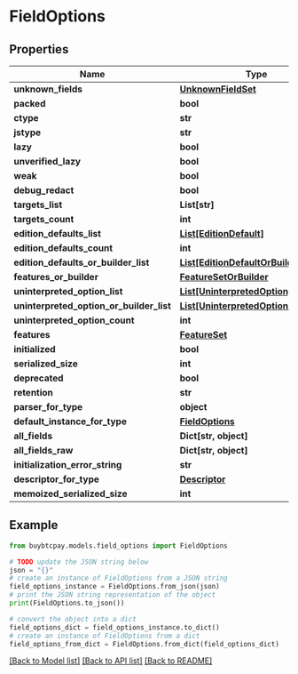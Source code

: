 # FieldOptions


## Properties

Name | Type | Description | Notes
------------ | ------------- | ------------- | -------------
**unknown_fields** | [**UnknownFieldSet**](UnknownFieldSet.md) |  | [optional] 
**packed** | **bool** |  | [optional] 
**ctype** | **str** |  | [optional] 
**jstype** | **str** |  | [optional] 
**lazy** | **bool** |  | [optional] 
**unverified_lazy** | **bool** |  | [optional] 
**weak** | **bool** |  | [optional] 
**debug_redact** | **bool** |  | [optional] 
**targets_list** | **List[str]** |  | [optional] 
**targets_count** | **int** |  | [optional] 
**edition_defaults_list** | [**List[EditionDefault]**](EditionDefault.md) |  | [optional] 
**edition_defaults_count** | **int** |  | [optional] 
**edition_defaults_or_builder_list** | [**List[EditionDefaultOrBuilder]**](EditionDefaultOrBuilder.md) |  | [optional] 
**features_or_builder** | [**FeatureSetOrBuilder**](FeatureSetOrBuilder.md) |  | [optional] 
**uninterpreted_option_list** | [**List[UninterpretedOption]**](UninterpretedOption.md) |  | [optional] 
**uninterpreted_option_or_builder_list** | [**List[UninterpretedOptionOrBuilder]**](UninterpretedOptionOrBuilder.md) |  | [optional] 
**uninterpreted_option_count** | **int** |  | [optional] 
**features** | [**FeatureSet**](FeatureSet.md) |  | [optional] 
**initialized** | **bool** |  | [optional] 
**serialized_size** | **int** |  | [optional] 
**deprecated** | **bool** |  | [optional] 
**retention** | **str** |  | [optional] 
**parser_for_type** | **object** |  | [optional] 
**default_instance_for_type** | [**FieldOptions**](FieldOptions.md) |  | [optional] 
**all_fields** | **Dict[str, object]** |  | [optional] 
**all_fields_raw** | **Dict[str, object]** |  | [optional] 
**initialization_error_string** | **str** |  | [optional] 
**descriptor_for_type** | [**Descriptor**](Descriptor.md) |  | [optional] 
**memoized_serialized_size** | **int** |  | [optional] 

## Example

```python
from buybtcpay.models.field_options import FieldOptions

# TODO update the JSON string below
json = "{}"
# create an instance of FieldOptions from a JSON string
field_options_instance = FieldOptions.from_json(json)
# print the JSON string representation of the object
print(FieldOptions.to_json())

# convert the object into a dict
field_options_dict = field_options_instance.to_dict()
# create an instance of FieldOptions from a dict
field_options_from_dict = FieldOptions.from_dict(field_options_dict)
```
[[Back to Model list]](../README.md#documentation-for-models) [[Back to API list]](../README.md#documentation-for-api-endpoints) [[Back to README]](../README.md)


